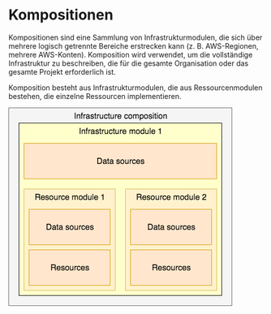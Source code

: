 # Kompositionen

Kompositionen sind eine Sammlung von Infrastrukturmodulen, die sich über mehrere logisch getrennte Bereiche erstrecken kann \(z. B. AWS-Regionen, mehrere AWS-Konten\). Komposition wird verwendet, um die vollständige Infrastruktur zu beschreiben, die für die gesamte Organisation oder das gesamte Projekt erforderlich ist.

Komposition besteht aus Infrastrukturmodulen, die aus Ressourcenmodulen bestehen, die einzelne Ressourcen implementieren.

![Einfache Infrastrukturzusammensetzung](../.gitbook/assets/composition-1.png)
